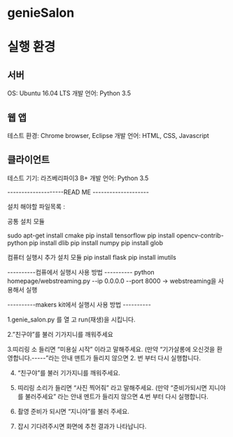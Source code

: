 # genieSalon
<h1> 실행 환경 </h1>

<h2> 서버 </h2>
OS: Ubuntu 16.04 LTS
개발 언어: Python 3.5

<h2> 웹 앱 </h2>
테스트 환경: Chrome browser, Eclipse
개발 언어: HTML, CSS, Javascript

<h2> 클라이언트 </h2>
테스트 기기: 라즈베리파이3 B+
개발 언어: Python 3.5

 --------------------READ ME --------------------

설치 해야할 파일목록 :

공통 설치 모듈

sudo apt-get install cmake
pip install tensorflow
pip install opencv-contrib-python
pip install dlib
pip install numpy
pip install glob

컴퓨터 실행시 추가 설치 모듈
pip install flask
pip install imutils

 ----------컴퓨에서 실행시  사용 방법 ----------
python homepage/webstreaming.py --ip 0.0.0.0 --port 8000
-> webstreaming을 사용해서 실행

 ----------makers kit에서 실행시  사용 방법 ----------

1.genie_salon.py   를  열 고  run(재생)을 시킵니다.


2.”친구야”를 불러 기가지니를 깨워주세요

3.띠리링 소 들리면 “미용실 시작” 이라고 말해주세요.
(만약 “기가살롱에 오신것을 환영합니다.-----”라는 안내 맨트가 들리지 않으면 2. 번 부터 다시 실행합니다.


4. “친구야”를 불러 기가지니를 깨워주세요.

5. 띠리링 소리가 들리면 “사진 찍어줘” 라고 말해주세요.
(만약 “준비가되시면 지니야를 불러주세요” 라는 안내 멘트가 들리지 않으면 4.번 부터 다시 실행합니다.

6. 촬영 준비가 되시면 “지니야”를 불러 주세요.

7. 잡시 기다려주시면 화면에 추천 결과가 나타납니다.
